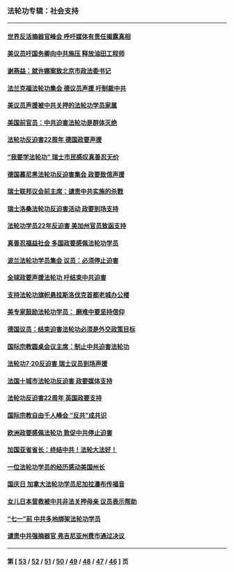 ### 法轮功专辑：社会支持
---
#### [世界反活摘器官峰会 呼吁媒体有责任揭露真相](../../pages/nf4386/n13264475.md?10130430) 
#### [美议员吁国务卿向中共施压 释放油田工程师](../../pages/nf4386/n13233845.md?10130430) 
#### [谢燕益：就许娜案致北京市政法委书记](../../pages/nf4386/n13182701.md?10130430) 
#### [法兰克福法轮功集会 德议员声援 吁制裁中共](../../pages/nf4386/n13175975.md?10130430) 
#### [美议员声援被中共关押的法轮功学员家属](../../pages/nf4386/n13158310.md?10130430) 
#### [美国前官员：中共迫害法轮功是群体灭绝](../../pages/nf4386/n13157750.md?10130430) 
#### [法轮功反迫害22周年 德国政要声援](../../pages/nf4386/n13143632.md?10130430) 
#### [“我要学法轮功” 瑞士市民感叹真善忍无价](../../pages/nf4386/n13129633.md?10130430) 
#### [德国慕尼黑法轮功反迫害集会 政要致信声援](../../pages/nf4386/n13129148.md?10130430) 
#### [瑞士联邦议会前主席：谴责中共实施的杀戮](../../pages/nf4386/n13127336.md?10130430) 
#### [瑞士洛桑法轮功反迫害活动 政要到场支持](../../pages/nf4386/n13119398.md?10130430) 
#### [法轮功学员22年反迫害 美加州官员致函支持](../../pages/nf4386/n13118879.md?10130430) 
#### [真善忍福益社会 多国政要感佩法轮功学员](../../pages/nf4386/n13116951.md?10130430) 
#### [波兰法轮功学员集会 议员：必须停止迫害](../../pages/nf4386/n13116685.md?10130430) 
#### [全球政要声援法轮功 吁结束中共迫害](../../pages/nf4386/n13114441.md?10130430) 
#### [支持法轮功旗帜悬挂斯洛伐克首都老城办公楼](../../pages/nf4386/n13112261.md?10130430) 
#### [美专家鼓励法轮功学员： 磨难中要坚持信仰](../../pages/nf4386/n13108359.md?10130430) 
#### [德国议员：结束迫害法轮功必须是外交政策目标](../../pages/nf4386/n13109600.md?10130430) 
#### [国际宗教圆桌会议主席：制止中共迫害法轮功](../../pages/nf4386/n13108177.md?10130430) 
#### [法轮功7·20反迫害 瑞士议员到场声援](../../pages/nf4386/n13107072.md?10130430) 
#### [法国十城市法轮功反迫害 政要媒体支持](../../pages/nf4386/n13104833.md?10130430) 
#### [法轮功反迫害22周年 英国政要支持](../../pages/nf4386/n13091349.md?10130430) 
#### [国际宗教自由千人峰会 “反共”成共识](../../pages/nf4386/n13091403.md?10130430) 
#### [欧洲政要感佩法轮功 敦促中共停止迫害](../../pages/nf4386/n13090743.md?10130430) 
#### [加国亚省省长：终结中共！法轮大法好！](../../pages/nf4386/n13084394.md?10130430) 
#### [一位法轮功学员的经历感动美国州长](../../pages/nf4386/n13078953.md?10130430) 
#### [国庆日 加拿大法轮功学员尼加拉瀑布传福音](../../pages/nf4386/n13064493.md?10130430) 
#### [女儿日本营救被中共非法关押母亲 议员表示帮助](../../pages/nf4386/n13053042.md?10130430) 
#### [“七一”前 中共多地绑架法轮功学员](../../pages/nf4386/n13045655.md?10130430) 
#### [谴责中共强摘器官 弗吉尼亚州费市通过决议](../../pages/nf4386/n13040108.md?10130430) 

---
#### 第 [ [53](./53.md?10130430) / [52](./52.md?10130430) / [51](./51.md?10130430) / [50](./50.md?10130430) / [49](./49.md?10130430) / [48](./48.md?10130430) / [47](./47.md?10130430) / [46](./46.md?10130430) ] 页
